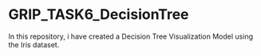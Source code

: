 # GRIP_TASK6_DecisionTree
In this repository, i have created a Decision Tree Visualization Model using the Iris dataset. 

